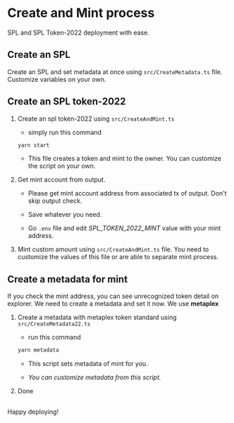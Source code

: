 # Create and Mint process

SPL and SPL Token-2022 deployment with ease.

## Create an SPL

Create an SPL and set metadata at once using `src/CreateMetadata.ts` file. Customize variables on your own.

## Create an SPL token-2022

1. Create an spl token-2022 using `src/CreateAndMint.ts`

   - simply run this command

   ```sh
   yarn start
   ```

   - This file creates a token and mint to the owner. You can customize the script on your own.

2. Get mint account from output.

   - Please get mint account address from associated tx of output. Don't skip output check.

   - Save whatever you need.

   - Go `.env` file and edit _SPL_TOKEN_2022_MINT_ value with your mint address.

3. Mint custom amount using `src/CreateAndMint.ts` file. You need to customize the values of this file or are able to separate mint process.

## Create a metadata for mint

If you check the mint address, you can see unrecognized token detail on explorer. We need to create a metadata and set it now. We use **metaplex**

1. Create a metadata with metaplex token standard using `src/CreateMetadata22.ts`

   - run this command

   ```sh
   yarn metadata
   ```

   - This script sets metadata of mint for you.

   - _You can customize metadata from this script._

2. Done

##

Happy deploying!
